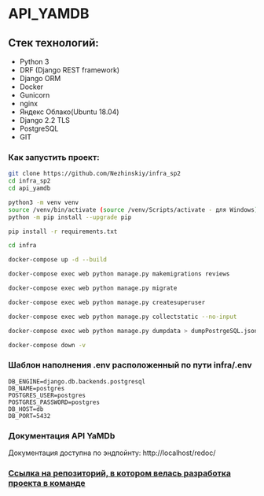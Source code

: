 # API_YAMDB

## Стек технологий:
- Python 3
- DRF (Django REST framework)
- Django ORM
- Docker
- Gunicorn
- nginx
- Яндекс Облако(Ubuntu 18.04)
- Django 2.2 TLS
- PostgreSQL
- GIT

### Как запустить проект:

```bash
git clone https://github.com/Nezhinskiy/infra_sp2
cd infra_sp2
cd api_yamdb
```

```bash
python3 -m venv venv
source /venv/bin/activate (source /venv/Scripts/activate - для Windows)
python -m pip install --upgrade pip

pip install -r requirements.txt

cd infra

docker-compose up -d --build

docker-compose exec web python manage.py makemigrations reviews

docker-compose exec web python manage.py migrate

docker-compose exec web python manage.py createsuperuser

docker-compose exec web python manage.py collectstatic --no-input

docker-compose exec web python manage.py dumpdata > dumpPostrgeSQL.json

docker-compose down -v
```

### Шаблон наполнения .env расположенный по пути infra/.env
```
DB_ENGINE=django.db.backends.postgresql
DB_NAME=postgres
POSTGRES_USER=postgres
POSTGRES_PASSWORD=postgres
DB_HOST=db
DB_PORT=5432
```

### Документация API YaMDb
Документация доступна по эндпойнту: http://localhost/redoc/


### [Ссылка на репозиторий, в котором велась разработка проекта в команде](https://github.com/Nezhinskiy/api_yamdb)